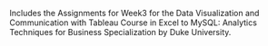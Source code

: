 Includes the Assignments for Week3 for the Data Visualization and Communication with Tableau Course in Excel to MySQL: Analytics Techniques for Business Specialization by Duke University.
